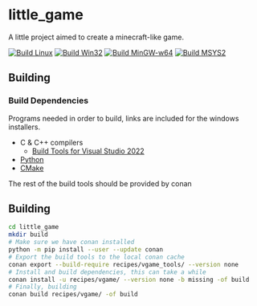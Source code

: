 # little_game
A little project aimed to create a minecraft-like game.

[![Build Linux](https://github.com/StellaSmith/little_game/actions/workflows/linux.yml/badge.svg)](https://github.com/StellaSmith/little_game/actions/workflows/linux.yml)
[![Build Win32](https://github.com/StellaSmith/little_game/actions/workflows/win32.yml/badge.svg)](https://github.com/StellaSmith/little_game/actions/workflows/win32.yml)
[![Build MinGW-w64](https://github.com/StellaSmith/little_game/actions/workflows/mingw.yml/badge.svg)](https://github.com/StellaSmith/little_game/actions/workflows/mingw.yml)
[![Build MSYS2](https://github.com/StellaSmith/little_game/actions/workflows/msys2.yml/badge.svg)](https://github.com/StellaSmith/little_game/actions/workflows/msys2.yml)

## Building
### Build Dependencies
Programs needed in order to build, links are included for the windows installers.
- C & C++ compilers
  - [Build Tools for Visual Studio 2022](https://visualstudio.microsoft.com/downloads/#build-tools-for-visual-studio-2022)
- [Python](https://www.python.org/downloads/)
- [CMake](https://cmake.org/download/)

The rest of the build tools should be provided by conan
## Building
```bash
cd little_game
mkdir build
# Make sure we have conan installed
python -m pip install --user --update conan
# Export the build tools to the local conan cache
conan export --build-require recipes/vgame_tools/ --version none
# Install and build dependencies, this can take a while
conan install -u recipes/vgame/ --version none -b missing -of build
# Finally, building
conan build recipes/vgame/ -of build
```